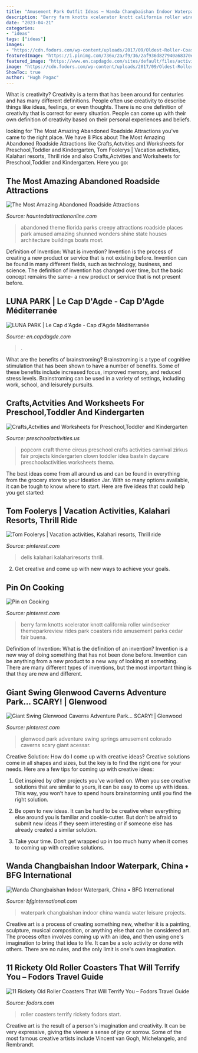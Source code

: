 ```yaml
---
title: "Amusement Park Outfit Ideas ~ Wanda Changbaishan Indoor Waterpark, China • Bfg International"
description: "Berry farm knotts xcelerator knott california roller windseeker themeparkreview rides park coasters ride amusement parks cedar fair buena"
date: "2023-04-21"
categories:
- "ideas"
tags: ["ideas"]
images:
- "https://cdn.fodors.com/wp-content/uploads/2017/09/Oldest-Roller-Coasters-hero.jpg"
featuredImage: "https://i.pinimg.com/736x/2a/f9/36/2af936d827940a68370e07f34cf25c9e.jpg"
featured_image: "https://www.en.capdagde.com/sites/default/files/activites/2020-Luna-Park1.jpg"
image: "https://cdn.fodors.com/wp-content/uploads/2017/09/Oldest-Roller-Coasters-hero.jpg"
ShowToc: true
author: "Hugh Pagac"
---
```



What is creativity?
Creativity is a term that has been around for centuries and has many different definitions. People often use creativity to describe things like ideas, feelings, or even thoughts. There is no one definition of creativity that is correct for every situation. People can come up with their own definition of creativity based on their personal experiences and beliefs.

	

		
looking for The Most Amazing Abandoned Roadside Attractions you've came to the right place. We have 8 Pics about The Most Amazing Abandoned Roadside Attractions like Crafts,Actvities and Worksheets for Preschool,Toddler and Kindergarten, Tom Foolerys | Vacation activities, Kalahari resorts, Thrill ride and also Crafts,Actvities and Worksheets for Preschool,Toddler and Kindergarten. Here you go:
		
    
## The Most Amazing Abandoned Roadside Attractions

<img loading=lazy src="https://hauntedattractiononline.com/wp-content/uploads/2016/10/ogmiracle.jpg" onerror="this.onerror=null;this.src='https://tse3.mm.bing.net/th?id=OIP.vgyH0Sj1k_HBRgmBwVB-eAHaE5&amp;pid=15.1';" alt="The Most Amazing Abandoned Roadside Attractions">

_Source: hauntedattractiononline.com_

>abandoned theme florida parks creepy attractions roadside places park amused amazing shunned wonders shine state houses architecture buildings boats most. 

	

Definition of Invention: What is invention?
Invention is the process of creating a new product or service that is not existing before. Invention can be found in many different fields, such as technology, business, and science. The definition of invention has changed over time, but the basic concept remains the same- a new product or service that is not present before.

    
## LUNA PARK | Le Cap D&#039;Agde - Cap D&#039;Agde Méditerranée

<img loading=lazy src="https://www.en.capdagde.com/sites/default/files/activites/2020-Luna-Park1.jpg" onerror="this.onerror=null;this.src='https://tse4.mm.bing.net/th?id=OIP.m5CPFj-bGsbn1zlU0vm1zQHaEs&amp;pid=15.1';" alt="LUNA PARK | Le Cap d&#039;Agde - Cap d&#039;Agde Méditerranée">

_Source: en.capdagde.com_

>. 

	

What are the benefits of brainstroming?
Brainstroming is a type of cognitive stimulation that has been shown to have a number of benefits. Some of these benefits include increased focus, improved memory, and reduced stress levels. Brainstroming can be used in a variety of settings, including work, school, and leisurely pursuits.

    
## Crafts,Actvities And Worksheets For Preschool,Toddler And Kindergarten

<img loading=lazy src="http://www.preschoolactivities.us/wp-content/uploads/2015/01/popcorn-craft.jpg" onerror="this.onerror=null;this.src='https://tse3.mm.bing.net/th?id=OIP.vhMDemsXXuH2cUM7tIIhaQHaJ4&amp;pid=15.1';" alt="Crafts,Actvities and Worksheets for Preschool,Toddler and Kindergarten">

_Source: preschoolactivities.us_

>popcorn craft theme circus preschool crafts activities carnival zirkus fair projects kindergarten clown toddler idea basteln daycare preschoolactivities worksheets thema. 

	

The best ideas come from all around us and can be found in everything from the grocery store to your Ideation Jar. With so many options available, it can be tough to know where to start. Here are five ideas that could help you get started: 

    
## Tom Foolerys | Vacation Activities, Kalahari Resorts, Thrill Ride

<img loading=lazy src="https://i.pinimg.com/736x/2a/f9/36/2af936d827940a68370e07f34cf25c9e.jpg" onerror="this.onerror=null;this.src='https://tse4.mm.bing.net/th?id=OIP.tdDGb6sozF-qUknOfWJoNgHaDF&amp;pid=15.1';" alt="Tom Foolerys | Vacation activities, Kalahari resorts, Thrill ride">

_Source: pinterest.com_

>dells kalahari kalahariresorts thrill. 

	

2. Get creative and come up with new ways to achieve your goals.

    
## Pin On Cooking

<img loading=lazy src="https://i.pinimg.com/736x/15/ce/f9/15cef94d62564933f73d3f2e06c23492--knotts-berry-california-baby.jpg" onerror="this.onerror=null;this.src='https://tse1.mm.bing.net/th?id=OIP.ze7GDQF7iJXAU_N-G6edGQHaJ6&amp;pid=15.1';" alt="Pin on Cooking">

_Source: pinterest.com_

>berry farm knotts xcelerator knott california roller windseeker themeparkreview rides park coasters ride amusement parks cedar fair buena. 

	

Definition of Invention: What is the definition of an invention?
Invention is a new way of doing something that has not been done before. Invention can be anything from a new product to a new way of looking at something. There are many different types of inventions, but the most important thing is that they are new and different.

    
## Giant Swing Glenwood Caverns Adventure Park... SCARY! | Glenwood

<img loading=lazy src="https://i.pinimg.com/736x/e9/82/23/e982230171904806dab58d4adb94a288--the-giants-amusement-parks.jpg" onerror="this.onerror=null;this.src='https://tse4.mm.bing.net/th?id=OIP.QQQSIAeJWJ7Eph4ECuL-2wHaJ6&amp;pid=15.1';" alt="Giant Swing Glenwood Caverns Adventure Park... SCARY! | Glenwood">

_Source: pinterest.com_

>glenwood park adventure swing springs amusement colorado caverns scary giant acessar. 

	

Creative Solution: How do I come up with creative ideas?
Creative solutions come in all shapes and sizes, but the key is to find the right one for your needs. Here are a few tips for coming up with creative ideas:
1. Get inspired by other projects you’ve worked on. When you see creative solutions that are similar to yours, it can be easy to come up with ideas. This way, you won’t have to spend hours brainstorming until you find the right solution.

2. Be open to new ideas. It can be hard to be creative when everything else around you is familiar and cookie-cutter. But don’t be afraid to submit new ideas if they seem interesting or if someone else has already created a similar solution.

3. Take your time. Don’t get wrapped up in too much hurry when it comes to coming up with creative solutions.

    
## Wanda Changbaishan Indoor Waterpark, China • BFG International

<img loading=lazy src="http://www.bfginternational.com/images/wanda_changbaishan_indoor_waterpark_02_w2000.jpg" onerror="this.onerror=null;this.src='https://tse4.mm.bing.net/th?id=OIP.cKno6j_pKZRvNkfy3DMV5AHaE7&amp;pid=15.1';" alt="Wanda Changbaishan Indoor Waterpark, China • BFG International">

_Source: bfginternational.com_

>waterpark changbaishan indoor china wanda water leisure projects. 

	

Creative art is a process of creating something new, whether it is a painting, sculpture, musical composition, or anything else that can be considered art. The process often involves coming up with an idea, and then using one's imagination to bring that idea to life. It can be a solo activity or done with others. There are no rules, and the only limit is one's own imagination.

    
## 11 Rickety Old Roller Coasters That Will Terrify You – Fodors Travel Guide

<img loading=lazy src="https://cdn.fodors.com/wp-content/uploads/2017/09/Oldest-Roller-Coasters-hero.jpg" onerror="this.onerror=null;this.src='https://tse3.mm.bing.net/th?id=OIP.ENjIznZXMj_71QGE_ZYVnAHaE8&amp;pid=15.1';" alt="11 Rickety Old Roller Coasters That Will Terrify You – Fodors Travel Guide">

_Source: fodors.com_

>roller coasters terrify rickety fodors start. 

	

Creative art is the result of a person's imagination and creativity. It can be very expressive, giving the viewer a sense of joy or sorrow. Some of the most famous creative artists include Vincent van Gogh, Michelangelo, and Rembrandt.

